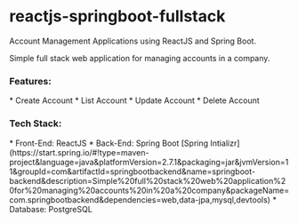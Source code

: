 # reactjs-springboot-fullstack
Account Management Applications using ReactJS and Spring Boot.

<p>Simple full stack web application for managing accounts in a company.
</p>

<h3>Features:</h3>
* Create Account
* List Account
* Update Account
* Delete Account


<h3>Tech Stack:</h3>
* Front-End: ReactJS
* Back-End: Spring Boot [Spring Intializr](https://start.spring.io/#!type=maven-project&language=java&platformVersion=2.7.1&packaging=jar&jvmVersion=11&groupId=com&artifactId=springbootbackend&name=springboot-backend&description=Simple%20full%20stack%20web%20application%20for%20managing%20accounts%20in%20a%20company&packageName=com.springbootbackend&dependencies=web,data-jpa,mysql,devtools)
* Database: PostgreSQL

